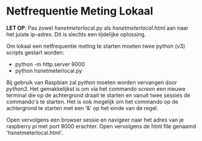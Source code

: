 # Netfrequentie Meting Lokaal

**LET OP**: Pas zowel *hsnetmeterlocal.py* als *hsnetmeterlocal.html* aan naar het juiste ip-adres. Dit is slechts een tijdelijke oplossing.

Om lokaal een netfrequentie meting te starten moeten twee python (v3) scripts gestart worden:

- python -m http.server 9000
- python hsnetmeterlocal.py

Bij gebruik van Raspbian zal *python* moeten worden vervangen door *python3*. Het gemakkelijkst is om via het commando *screen* een nieuwe terminal die op de achtergrond draait te starten en vanuit twee sessies de commando's te starten. Het is ook mogelijk om het commando op de achtergrond te starten met een '&' op het einde van de regel.

Open vervolgens een browser sessie en navigeer naar het adres van je raspberry pi met port 9000 erachter. Open vervolgens de html file genaamd 'hsnetmeterlocal.html'.
